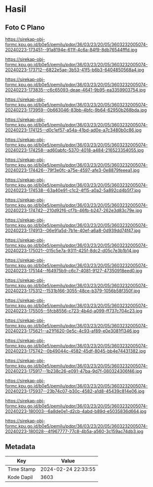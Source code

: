 # Hasil

## Foto C Plano

https://sirekap-obj-formc.kpu.go.id/b0e5/pemilu/pdpr/36/03/23/20/05/3603232005074-20240223-173451--91a8194e-611f-4c6a-84f9-8db76544fffd.jpg

https://sirekap-obj-formc.kpu.go.id/b0e5/pemilu/pdpr/36/03/23/20/05/3603232005074-20240223-173712--6822e5ae-3b53-41f5-b6b3-6404850568a4.jpg

https://sirekap-obj-formc.kpu.go.id/b0e5/pemilu/pdpr/36/03/23/20/05/3603232005074-20240223-173835--c6c65093-deae-4641-9b95-ea3359903754.jpg

https://sirekap-obj-formc.kpu.go.id/b0e5/pemilu/pdpr/36/03/23/20/05/3603232005074-20240223-173959--0b663046-83bb-4bfc-9b64-62950b268bda.jpg

https://sirekap-obj-formc.kpu.go.id/b0e5/pemilu/pdpr/36/03/23/20/05/3603232005074-20240223-174125--d0c1ef57-a54a-41bd-ad0e-a7c3480b0c86.jpg

https://sirekap-obj-formc.kpu.go.id/b0e5/pemilu/pdpr/36/03/23/20/05/3603232005074-20240223-174258--ad60abfc-5370-4018-a484-216523354055.jpg

https://sirekap-obj-formc.kpu.go.id/b0e5/pemilu/pdpr/36/03/23/20/05/3603232005074-20240223-174426--79f3e0fc-a75e-4597-afe3-0e8879feeea1.jpg

https://sirekap-obj-formc.kpu.go.id/b0e5/pemilu/pdpr/36/03/23/20/05/3603232005074-20240223-174538--63a40e91-c1c2-4f15-a0a2-5a892cd4b5f7.jpg

https://sirekap-obj-formc.kpu.go.id/b0e5/pemilu/pdpr/36/03/23/20/05/3603232005074-20240223-174742--210d92f6-cf7b-46fb-b247-262e3d83c79e.jpg

https://sirekap-obj-formc.kpu.go.id/b0e5/pemilu/pdpr/36/03/23/20/05/3603232005074-20240223-174913--06e91a5d-7b1e-40ef-a6a8-0d939dd74f47.jpg

https://sirekap-obj-formc.kpu.go.id/b0e5/pemilu/pdpr/36/03/23/20/05/3603232005074-20240223-175021--015c5e7a-9311-425f-8dc2-d05c7e3b1b14.jpg

https://sirekap-obj-formc.kpu.go.id/b0e5/pemilu/pdpr/36/03/23/20/05/3603232005074-20240223-175144--f64975b9-c6c7-4081-9127-47350918eed0.jpg

https://sirekap-obj-formc.kpu.go.id/b0e5/pemilu/pdpr/36/03/23/20/05/3603232005074-20240223-175312--1531b166-3055-48ce-b379-1056b58f350f.jpg

https://sirekap-obj-formc.kpu.go.id/b0e5/pemilu/pdpr/36/03/23/20/05/3603232005074-20240223-175505--5fcb8556-c723-4b4d-a099-ff737c704c23.jpg

https://sirekap-obj-formc.kpu.go.id/b0e5/pemilu/pdpr/36/03/23/20/05/3603232005074-20240223-175621--a21f1620-0e5c-4c93-af89-e0e3081f1346.jpg

https://sirekap-obj-formc.kpu.go.id/b0e5/pemilu/pdpr/36/03/23/20/05/3603232005074-20240223-175742--0b49044c-4582-45df-8045-bb4e74431382.jpg

https://sirekap-obj-formc.kpu.go.id/b0e5/pemilu/pdpr/36/03/23/20/05/3603232005074-20240223-175917--1b238c26-e091-47ba-9d7f-080324306f46.jpg

https://sirekap-obj-formc.kpu.go.id/b0e5/pemilu/pdpr/36/03/23/20/05/3603232005074-20240223-175937--23b74c07-b30c-4582-a1d8-45439c814e06.jpg

https://sirekap-obj-formc.kpu.go.id/b0e5/pemilu/pdpr/36/03/23/20/05/3603232005074-20240223-180003--6a8de0e1-d2cb-4abd-b89d-e5035836d664.jpg

https://sirekap-obj-formc.kpu.go.id/b0e5/pemilu/pdpr/36/03/23/20/05/3603232005074-20240223-180028--4f967777-77c8-4b5a-a560-3c159ac74db3.jpg


## Metadata

| Key        | Value               |
| ---------- | ------------------- |
| Time Stamp | 2024-02-24 22:33:55 |
| Kode Dapil | 3603                |



